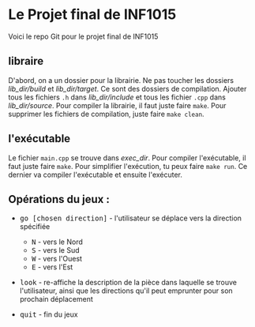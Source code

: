# Le Projet final de INF1015
Voici le repo Git pour le projet final de INF1015

## libraire
D'abord, on a un dossier pour la librairie. Ne pas toucher les dossiers *lib_dir/build* et *lib_dir/target*. Ce sont des dossiers de compilation. Ajouter tous les fichiers ``.h`` dans *lib_dir/include* et tous les fichier ``.cpp`` dans *lib_dir/source*. Pour compiler la librairie, il faut juste faire ``make``. Pour supprimer les fichiers de compilation, juste faire ``make clean``.

## l'exécutable
Le fichier ``main.cpp`` se trouve dans *exec_dir*. Pour compiler l'exécutable, il faut juste faire ``make``. Pour simplifier l'exécution, tu peux faire ``make run``. Ce dernier va compiler l'exécutable et ensuite l'exécuter.

## Opérations du jeux :
* <kbd>go [chosen direction]</kbd> -  l'utilisateur se déplace vers la direction spécifiée

  * <kbd>N</kbd> - vers le Nord
  * <kbd>S</kbd> - vers le Sud
  * <kbd>W</kbd> - vers l'Ouest
  * <kbd>E</kbd> - vers l'Est

* <kbd>look</kbd> - re-affiche la description de la pièce dans laquelle se trouve l'utilisateur, ainsi que les directions qu'il peut emprunter pour son prochain déplacement
* <kbd>quit</kbd> - fin du jeux